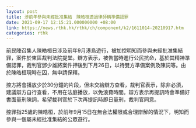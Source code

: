 ```yaml
---
layout: post
title: 涉前年參與未經批准集結　陳皓桓透過律師稱準備認罪
date: 2021-09-17 12:15:21.000000000 +08:00
link: https://news.rthk.hk/rthk/ch/component/k2/1611014-20210917.htm
categories: rthk
---
```


前民陣召集人陳皓桓日涉及前年9月港島遊行，被加控明知而參與未經批准集結罪，案件於東區裁判法院提堂。辯方表示，被告當時進行公民抗命，基於其精神準備認罪，裁判官鄧少雄將案件押後到下月26日，以待雙方準備案例及陳詞等。由於陳皓桓現時在囚，無申請保釋。

控方將會播放少於30分鐘的片段，但未交給辯方查看，裁判官表示，除非必須，建議辯方自行查看，不用在法庭播放，以免浪費時間。辯方表示再提訊時會準備好書面量刑陳詞，希望裁判官於下次再提訊時即日量刑，裁判官同意。

控罪指25歲的陳皓桓，於前年9月15日在無合法權限或合理辯解的情況下，明知而參與一個屬未經批准集結的公眾遊行。

